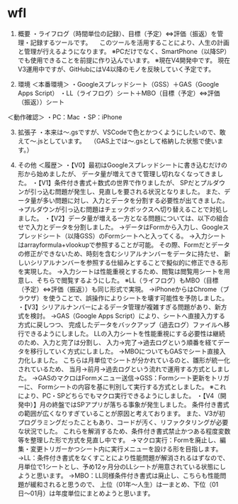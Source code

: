 # wfl
1. 概要
・ライフログ（時間単位の記録）、目標（予定）⇔評価（振返）を管理・記録するツールです。
　このツールを活用することにより、人生の計画と管理が行えるようになります。
※PCだけでなく、SmartPhone（以降SP）でも使用できることを前提に作り込んでいます。
※現在V4開発中です。
    現在V3運用中ですが、GitHubにはV4以降のモノを反映していく予定です。

2. 環境
＜本番環境＞
・Googleスプレッドシート（GSS）＋GAS（Google Apps Script）
・LL（ライフログ）シート＋MBO（目標（予定）⇔評価（振返））シート

＜動作確認＞
・PC：Mac
・SP：iPhone

3. 拡張子
・本来は〜.gsですが、VSCodeで色とかつくようにしたいので、敢えて〜.jsとしています。
　（GAS上では〜.gsとして格納した状態で使います。）

4. その他
＜履歴＞
・【V0】最初はGoogleスプレッドシートに書き込むだけの形から始めましたが、
    データ量が増えてきて管理し切れなくなってきました。
・【V1】条件付き書式＋数式の世界で作りましたが、
    SPだとプルダウンが引っ込む問題が発生し、見直しを要される状況となりました。
    また、データ量が多い問題に対し、入力とデータを分割する必要性が出てきました。
    →プルダウンが引っ込む問題はチェックボックスへ切り替えることで対処しました。
・【V2】データ量が増える一方となる問題については、以下の組合せで入力とデータを分割しました。
    →データはFormから入力し、Googleスプレッドシート（以降GSS）のFormシートへと入ってくる。
    →入力シートはarrayformula+vlookupで参照することが可能。
        その際、Formだとデータの修正ができないため、時刻を含むシリアルナンバーをデータに持たせ、
        新しいシリアルナンバーを参照する仕組みとすることで擬似的に修正できる形を実現した。
    →入力シートは性能重視とするため、閲覧は閲覧用シートを用意し、そちらで閲覧するようにした。
        ※LL（ライフログ）もMBO（目標（予定）⇔評価（振返））も同じ形式で実現。
    →iPhoneからはChrome（ブラウザ）を使うことで、誤操作によりシートを壊す可能性を予防しました。
・【V3】シリアルナンバーによるデータ管理が複雑すぎる問題があり、新方式を検討。
    →GAS（Google Apps Script）により、シートへ直接入力する方式に戻しつつ、
        完成したデータをバックアップ（過去ログ）ファイルへ移行できるようにしました。
        LLの入力シートを性能重視にする必要性は継続のため、入力と完了は分割し、
        入力→完了→過去ログという順番を経てデータを移行していく方式にしました。
    →MBOについてもGASでシート直接入力化しました。
        こちらは月単位でシートが分かれているのと、雛形が統一化されているため、
        当月→前月→過去ログという流れで運用する方式としました。
    →GASのマクロはFormメニュー送信→GSS：Formシート更新をトリガーに、
        Formシートの内容を基に判別して実行する方式としました。
        ※これにより、PC・SPどちらでもマクロ実行できるようにしました。
・【V4（開発中）】月の終盤ではSPアプリが落ちる事象が発生しました。
    条件付き書式の範囲が広くなりすぎていることが原因と考えております。
    また、V3が初プログラミングだったこともあり、コードが汚く、リファクタリングが必要な状況でした。
    これらを解消するため、条件付き書式禁止かつある程度変数等を整理した形で方式を見直し中です。
    →マクロ実行：Formを廃止し、編集・変更トリガーかつシート内に実行メニューを設ける形を目指します。
    →LL：条件付き書式をなくすことにより性能問題が解消されるはずなので、
        月単位で1シートとし、予め12ヶ月分のLLシートが用意されている状態にしようと思います。
    →MBO：LL同様条件付き書式は廃止し、こちらも性能問題が緩和されると思うので、
        上位（01年〜人生）は一まとめ、下位（01日〜01月）は年度単位にまとめようと思います。
